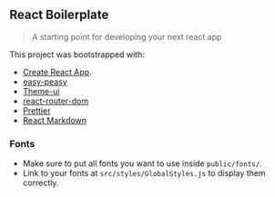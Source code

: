 React Boilerplate
---

> A starting point for developing your next react app

This project was bootstrapped with:
- [Create React App](https://github.com/facebookincubator/create-react-app).
- [easy-peasy](https://easy-peasy.now.sh/)
- [Theme-ui](https://theme-ui.com/)
- [react-router-dom](https://reacttraining.com/react-router/web/guides/quick-start)
- [Prettier](https://prettier.io/)
- [React Markdown](https://github.com/rexxars/react-markdown)

### Fonts
- Make sure to put all fonts you want to use inside ```public/fonts/```.
- Link to your fonts at ```src/styles/GlobalStyles.js``` to display them correctly.